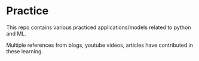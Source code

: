 # Practice

This repo contains various practiced applications/models related to python and ML.

Multiple references from blogs, youtube videos, articles have contributed in these learning.
